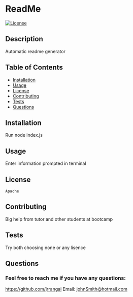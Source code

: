 # ReadMe
 [![License](https://img.shields.io/badge/License-Apache_2.0-blue.svg)](https://opensource.org/licenses/Apache-2.0)
  ## Description
  Automatic readme generator

  ## Table of Contents
  * [Installation](#installation)
  * [Usage](#usage)
  * [License](#license)
  * [Contributing](#contributing)
  * [Tests](#tests)
  * [Questions](#questions)

  ## Installation
  Run node index.js

  ## Usage
  Enter information prompted in terminal

  ## License 
    Apache

  ## Contributing
  Big help from tutor and other students at bootcamp

  ## Tests
  Try both choosing none or any lisence

  ## Questions
  ### Feel free to reach me if you have any questions:
  https://github.com/jrrangai
  Email: johnSmith@hotmail.com
